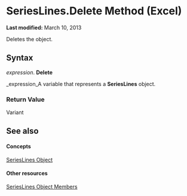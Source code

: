 
# SeriesLines.Delete Method (Excel)

 **Last modified:** March 10, 2013

Deletes the object.

## Syntax

 _expression_. **Delete**

 _expression_A variable that represents a  **SeriesLines** object.


### Return Value

Variant


## See also


#### Concepts


 [SeriesLines Object](db044358-d14b-ef45-4e42-237b8ee46ff0.md)
#### Other resources


 [SeriesLines Object Members](54b68abf-7066-6f92-7f38-51c533926b62.md)
